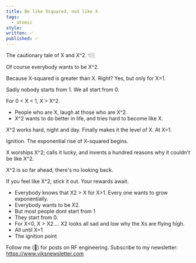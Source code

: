 ```yaml
---
title: Be like Xsquared, not like X
tags:
  - atomic
style: 
written: ✅
published: ✅
---
```

The cautionary tale of X and X^2. 👇🏼

Of course everybody wants to be X^2. 

Because X-squared is greater than X. Right? Yes, but only for X>1.

Sadly nobody starts from 1. We all start from 0.

For 0 < X < 1, X > X^2.
- People who are X, laugh at those who are X^2.
- X^2 wants to do better in life, and tries hard to become like X.

X^2 works hard, night and day. Finally makes it the level of X. At X=1.

Ignition. The exponential rise of X-squared begins.

X worships X^2; calls it lucky, and invents a hundred reasons why it couldn't be like X^2.

X^2 is so far ahead, there's no looking back.

If you feel like X^2, stick it out. Your rewards await.






- Everybody knows that X2 > X for X>1. Every one wants to grow exponentially.
- Everybody wants to be X2.
- But most people dont start from 1
- They start from 0.
- For X<0, X > X2.... X2 looks all sad and low why the Xs are flying high.
- All until X=1
- The ignition point

Follow me (🔔) for posts on RF engineering.
Subscribe to my newsletter: https://www.viksnewsletter.com